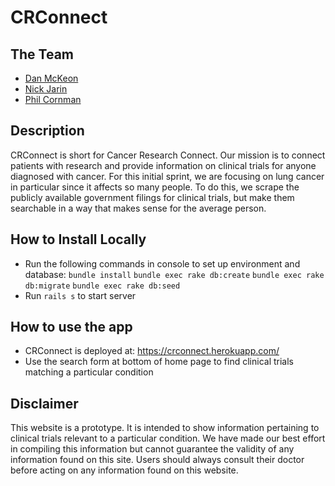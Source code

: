 # CRConnect

## The Team
* [Dan McKeon](https://github.com/danmckeon)
* [Nick Jarin](https://github.com/njarin)
* [Phil Cornman](https://github.com/pjc5108)

## Description
CRConnect is short for Cancer Research Connect. Our mission is to connect patients with research and provide information on clinical trials for anyone diagnosed with cancer. For this initial sprint, we are focusing on lung cancer in particular since it affects so many people. To do this, we scrape the publicly available government filings for clinical trials, but make them searchable in a way that makes sense for the average person.

## How to Install Locally
* Run the following commands in console to set up environment and database:
`bundle install`
`bundle exec rake db:create`
`bundle exec rake db:migrate`
`bundle exec rake db:seed`
* Run `rails s` to start server

## How to use the app

* CRConnect is deployed at: https://crconnect.herokuapp.com/
* Use the search form at bottom of home page to find clinical trials matching a particular condition

## Disclaimer
This website is a prototype. It is intended to show information pertaining to clinical trials relevant to a particular condition. We have made our best effort in compiling this information but cannot guarantee the validity of any information found on this site. Users should always consult their doctor before acting on any information found on this website.
